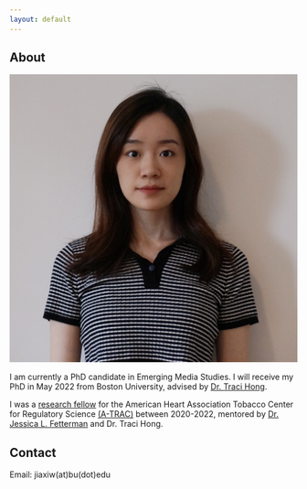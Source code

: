 ```yaml
---
layout: default
---
```


## About

<img class="profile-picture" src="jiaxi.jpeg">

I am currently a PhD candidate in Emerging Media Studies. I will receive my PhD in May 2022 from Boston University, advised by [Dr. Traci Hong](https://www.bu.edu/com/profile/traci-hong/).



I was a [research fellow](https://professional.heart.org/en/research-programs/a-trac/meet-our-fellows) for the American Heart Association Tobacco Center for Regulatory Science [(A-TRAC)](https://professional.heart.org/en/research-programs/a-trac) between 2020-2022, mentored by [Dr. Jessica L. Fetterman](https://www.bumc.bu.edu/busm/profile/jessica-fetterman/) and Dr. Traci Hong.


## Contact

Email: jiaxiw(at)bu(dot)edu 



